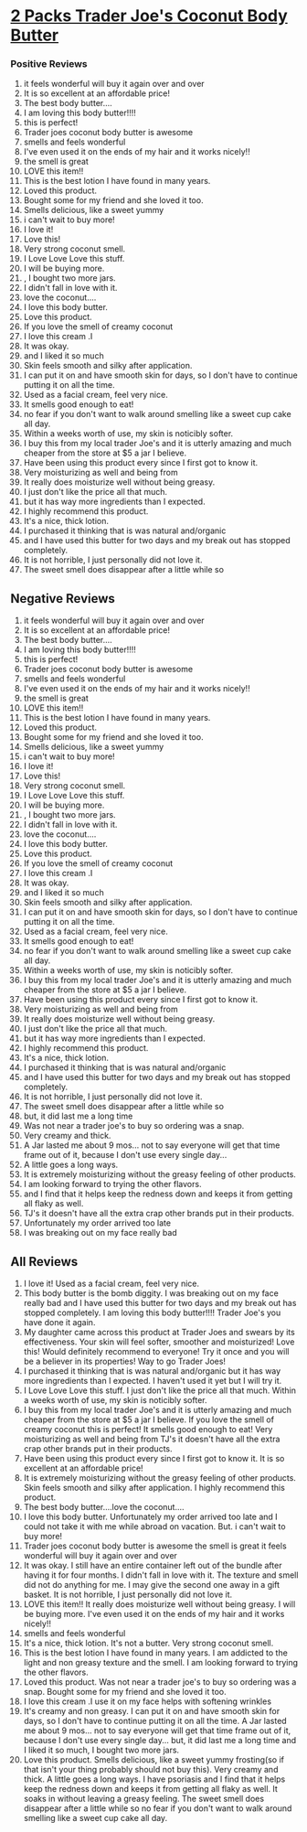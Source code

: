 # [2 Packs Trader Joe&#x27;s Coconut Body Butter](https://products.checkmycream.com/products/2-Packs-Trader-Joe&#x27;s-Coconut-Body-Butter.html)

### Positive Reviews

<ol>
      <li>it feels wonderful will buy it again over and over</li>
      <li>It is so excellent at an affordable price!</li>
      <li>The best body butter....</li>
      <li>I am loving this body butter!!!!</li>
      <li>this is perfect!  </li>
      <li>Trader joes coconut body butter is awesome</li>
      <li>smells and feels wonderful</li>
      <li>I&#x27;ve even used it on the ends of my hair and it works nicely!!</li>
      <li>the smell is great</li>
      <li>LOVE this item!!  </li>
      <li>This is the best lotion I have found in many years.</li>
      <li>Loved this product.</li>
      <li>Bought some for my friend and she loved it too.</li>
      <li>Smells delicious, like a sweet yummy</li>
      <li>i can&#x27;t wait to buy more!</li>
      <li>I love it!</li>
      <li>Love this!  </li>
      <li>Very strong coconut smell.</li>
      <li>I Love Love Love this stuff.</li>
      <li>I will be buying more.  </li>
      <li>, I bought two more jars.</li>
      <li>I didn&#x27;t fall in love with it.</li>
      <li>love the coconut....</li>
      <li>I love this body butter.</li>
      <li>Love this product.</li>
      <li>If you love the smell of creamy coconut</li>
      <li>I love this cream .I</li>
      <li>It was okay.</li>
      <li>and I liked it so much</li>
      <li>Skin feels smooth and silky after application.  </li>
      <li>I can put it on and have smooth skin for days, so I don&#x27;t have to continue putting it on all the time.</li>
      <li>Used as a facial cream, feel very nice.</li>
      <li>It smells good enough to eat!</li>
      <li>no fear if you don&#x27;t want to walk around smelling like a sweet cup cake all day.</li>
      <li>Within a weeks worth of use, my skin is noticibly softer.</li>
      <li>I buy this from my local trader Joe&#x27;s and it is utterly amazing and much cheaper from the store at $5 a jar I believe.</li>
      <li>Have been using this product every since I first got to know it.</li>
      <li>Very moisturizing as well and being from</li>
      <li>It really does moisturize well without being greasy.  </li>
      <li>I just don&#x27;t like the price all that much.</li>
      <li>but it has way more ingredients than I expected.</li>
      <li>I highly recommend this product.</li>
      <li>It&#x27;s a nice, thick lotion.  </li>
      <li>I purchased it thinking that is was natural and/organic</li>
      <li>and I have used this butter for two days and my break out has stopped completely.</li>
      <li>It is not horrible, I just personally did not love it.</li>
      <li>The sweet smell does disappear after a little while so</li>
</ol>


<h2>Negative Reviews</h2>
<ol>
<li> it feels wonderful will buy it again over and over</li>
<li> It is so excellent at an affordable price!</li>
<li> The best body butter....</li>
<li> I am loving this body butter!!!!</li>
<li> this is perfect!  </li>
<li> Trader joes coconut body butter is awesome</li>
<li> smells and feels wonderful</li>
<li> I&#x27;ve even used it on the ends of my hair and it works nicely!!</li>
<li> the smell is great</li>
<li> LOVE this item!!  </li>
<li> This is the best lotion I have found in many years.</li>
<li> Loved this product.</li>
<li> Bought some for my friend and she loved it too.</li>
<li> Smells delicious, like a sweet yummy</li>
<li> i can&#x27;t wait to buy more!</li>
<li> I love it!</li>
<li> Love this!  </li>
<li> Very strong coconut smell.</li>
<li> I Love Love Love this stuff.</li>
<li> I will be buying more.  </li>
<li> , I bought two more jars.</li>
<li> I didn&#x27;t fall in love with it.</li>
<li> love the coconut....</li>
<li> I love this body butter.</li>
<li> Love this product.</li>
<li> If you love the smell of creamy coconut</li>
<li> I love this cream .I</li>
<li> It was okay.</li>
<li> and I liked it so much</li>
<li> Skin feels smooth and silky after application.  </li>
<li> I can put it on and have smooth skin for days, so I don&#x27;t have to continue putting it on all the time.</li>
<li> Used as a facial cream, feel very nice.</li>
<li> It smells good enough to eat!</li>
<li> no fear if you don&#x27;t want to walk around smelling like a sweet cup cake all day.</li>
<li> Within a weeks worth of use, my skin is noticibly softer.</li>
<li> I buy this from my local trader Joe&#x27;s and it is utterly amazing and much cheaper from the store at $5 a jar I believe.</li>
<li> Have been using this product every since I first got to know it.</li>
<li> Very moisturizing as well and being from</li>
<li> It really does moisturize well without being greasy.  </li>
<li> I just don&#x27;t like the price all that much.</li>
<li> but it has way more ingredients than I expected.</li>
<li> I highly recommend this product.</li>
<li> It&#x27;s a nice, thick lotion.  </li>
<li> I purchased it thinking that is was natural and/organic</li>
<li> and I have used this butter for two days and my break out has stopped completely.</li>
<li> It is not horrible, I just personally did not love it.</li>
<li> The sweet smell does disappear after a little while so</li>
<li> but, it did last me a long time</li>
<li> Was not near a trader joe&#x27;s to buy so ordering was a snap.  </li>
<li> Very creamy and thick.</li>
<li> A Jar lasted me about 9 mos... not to say everyone will get that time frame out of it, because I don&#x27;t use every single day...</li>
<li> A little goes a long ways.</li>
<li> It is extremely moisturizing without the greasy feeling of other products.  </li>
<li> I am looking forward to trying the other flavors.</li>
<li> and I find that it helps keep the redness down and keeps it from getting all flaky as well.</li>
<li> TJ&#x27;s it doesn&#x27;t have all the extra crap other brands put in their products.</li>
<li> Unfortunately my order arrived too late</li>
<li> I was breaking out on my face really bad</li>
</ol>

<h2>All Reviews</h2>

<ol>
    <li> I love it! Used as a facial cream, feel very nice.</li>
    <li> This body butter is the bomb diggity. I was breaking out on my face really bad and I have used this butter for two days and my break out has stopped completely. I am loving this body butter!!!! Trader Joe&#x27;s you have done it again.</li>
    <li> My daughter came across this product at Trader Joes and swears by its effectiveness. Your skin will feel softer, smoother and moisturized!  Love this!  Would definitely recommend to everyone! Try it once and you will be a believer in its properties!  Way to go Trader Joes!</li>
    <li> I purchased it thinking that is was natural and/organic but it has way more ingredients than I expected. I haven&#x27;t used it yet but I will try it.</li>
    <li> I Love Love Love this stuff. I just don&#x27;t like the price all that much. Within a weeks worth of use, my skin is noticibly softer.</li>
    <li> I buy this from my local trader Joe&#x27;s and it is utterly amazing and much cheaper from the store at $5 a jar I believe. If you love the smell of creamy coconut this is perfect!  It smells good enough to eat! Very moisturizing as well and being from TJ&#x27;s it doesn&#x27;t have all the extra crap other brands put in their products.</li>
    <li> Have been using this product every since I first got to know it. It is so excellent at an affordable price!</li>
    <li> It is extremely moisturizing without the greasy feeling of other products.  Skin feels smooth and silky after application.  I highly recommend this product.</li>
    <li> The best body butter....love the coconut....</li>
    <li> I love this body butter. Unfortunately my order arrived too late and I could not take it with me while abroad on vacation. But. i can&#x27;t wait to buy more!</li>
    <li> Trader joes coconut body butter is awesome the smell is great it feels wonderful will buy it again over and over</li>
    <li> It was okay. I still have an entire container left out of the bundle after having it for four months. I didn&#x27;t fall in love with it. The texture and smell did not do anything for me. I may give the second one away in a gift basket. It is not horrible, I just personally did not love it.</li>
    <li> LOVE this item!!  It really does moisturize well without being greasy.  I will be buying more.  I&#x27;ve even used it on the ends of my hair and it works nicely!!</li>
    <li> smells and feels wonderful</li>
    <li> It&#x27;s a nice, thick lotion.  It&#x27;s not a butter. Very strong coconut smell.</li>
    <li> This is the best lotion I have found in many years. I am addicted to the light and non greasy texture and the smell. I am looking forward to trying the other flavors.</li>
    <li> Loved this product. Was not near a trader joe&#x27;s to buy so ordering was a snap.  Bought some for my friend and she loved it too.</li>
    <li> I love this cream .I use it on my face helps with softening wrinkles</li>
    <li> It&#x27;s creamy and non greasy. I can put it on and have smooth skin for days, so I don&#x27;t have to continue putting it on all the time. A Jar lasted me about 9 mos... not to say everyone will get that time frame out of it, because I don&#x27;t use every single day... but, it did last me a long time and I liked it so much, I bought two more jars.</li>
    <li> Love this product. Smells delicious, like a sweet yummy frosting(so if that isn&#x27;t your thing probably should not buy this). Very creamy and thick. A little goes a long ways. I have psoriasis and I find that it helps keep the redness down and keeps it from getting all flaky as well. It soaks in without leaving a greasy feeling. The sweet smell does disappear after a little while so no fear if you don&#x27;t want to walk around smelling like a sweet cup cake all day.</li>
</ol>





